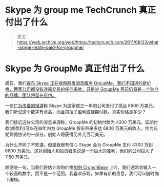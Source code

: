 # Skype 为 group me TechCrunch 真正付出了什么

> 原文：<https://web.archive.org/web/https://techcrunch.com/2011/08/23/what-skype-really-paid-for-groupme/>

# Skype 为 GroupMe 真正付出了什么

周日，我们[宣布 Skype 正在收购群发消息服务 GroupMe。我们不知道的是价格，两家公司都没有透露交易的任何条款，只是说 GroupMe 目前仍将是一个独立的品牌，团队将留在纽约。](https://web.archive.org/web/20230204115758/https://techcrunch.com/2011/08/21/skype-to-acquire-year-old-group-messaging-service-groupme/)

一份[广为传播的](https://web.archive.org/web/20230204115758/http://www.techmeme.com/110821/p15#a110821p15)[报道](https://web.archive.org/web/20230204115758/http://allthingsd.com/20110821/skype-buys-groupme-for-text-based-chatting-services/)称 Skype 为这家成立一年的公司支付了高达 8500 万美元。我们听说这个数字有点高，而且包括了盈利或延期付款。真实价格是多少？

我们接近这些公司的消息来源称，GroupMe 的初始付款为 4300 万美元，延期付款(或盈利)可以在四年内为 GroupMe 股东带来多达 6800 万美元的收入。作为长期雇佣协议的一部分，创始人将获得另外几百万美元。

为什么不同？不知道。但是我很有信心 Skype 会为 GroupMe 支付 4300 万到 6800 万美元。这对创始人和投资者来说是一个巨大的胜利，他们向公司投入了 1150 万美元。

顺便说一句，当我们将估计收购价格[加到 CrunchBase](https://web.archive.org/web/20230204115758/http://www.crunchbase.com/company/groupme) 上时，我们通常会输入一个较高的数字，而不是一个范围。我喜欢乐观，如果有新的信息，我们可以随时向下编辑。